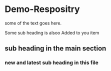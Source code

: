 # Demo-Respositry

some of the text goes here.

Some sub heading is alsoo Added to you item


## sub heading in the main section


### new and latest sub heading in this file